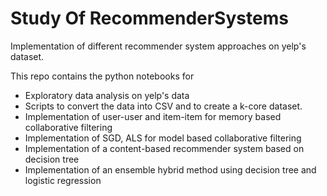 # Study Of RecommenderSystems
Implementation of different recommender system approaches on yelp's dataset.

This repo contains the python notebooks for
- Exploratory data analysis on yelp's data
- Scripts to convert the data into CSV and to create a k-core dataset.
- Implementation of user-user and item-item for memory based collaborative filtering 
- Implementation of SGD, ALS for model based collaborative filtering
- Implementation of a content-based recommender system based on decision tree
- Implementation of an ensemble hybrid method using decision tree and logistic regression
